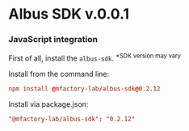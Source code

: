 # Albus SDK v.0.0.1

### JavaScript integration

First of all, install the `albus-sdk`.
<sup>*SDK version may vary</sup>

Install from the command line:
```toml
npm install @mfactory-lab/albus-sdk@0.2.12
```
 Install via package.json:
 ```toml
"@mfactory-lab/albus-sdk": "0.2.12"
```